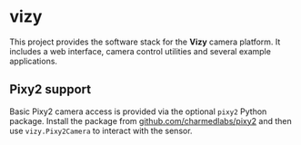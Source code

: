 # vizy

This project provides the software stack for the **Vizy** camera platform.
It includes a web interface, camera control utilities and several example
applications.

## Pixy2 support

Basic Pixy2 camera access is provided via the optional `pixy2` Python
package. Install the package from
[github.com/charmedlabs/pixy2](https://github.com/charmedlabs/pixy2) and
then use ``vizy.Pixy2Camera`` to interact with the sensor.
